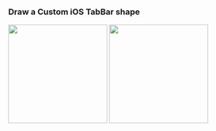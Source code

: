 ### Draw a Custom iOS TabBar shape



<p align="left">
    <img src="https://i.imgur.com/blB72Q9.png" width="200" max-height="50%"/>
    <img src="https://i.imgur.com/UoKXcte.png" width="200" max-height="50%"/>
</p>
